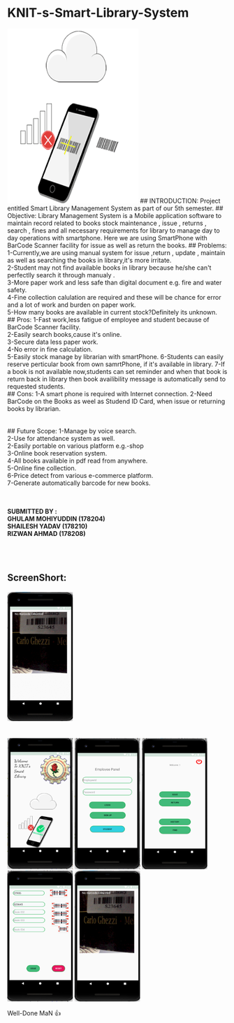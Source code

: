# KNIT-s-Smart-Library-System
<img src="https://github.com/subahanii/KNIT-s-Smart-Library-Systemm/blob/master/tf.gif" height="400" width="300" />
## INTRODUCTION:
Project entitled Smart Library Management System as part of our 5th
semester.
## Objective:
Library Management System is a Mobile application software to maintain record related to books stock maintenance , issue , returns , search , fines and all necessary
requirements for library to manage day to day operations with smartphone.
Here we are using SmartPhone with BarCode Scanner facility for issue as well as return the books.
## Problems:
1-Currently,we are using manual system for issue ,return , update , maintain as well as searching the books in library,it's more irritate.<br>
2-Student may not find available books in library because he/she
can't perfectlly search it through manualy .<br>
3-More paper work and less safe than digital document e.g. fire and
water safety.<br>
4-Fine collection calulation are required and these will be chance
for error and a lot of work and burden on paper work.<br>
5-How many books are available in current stock?Definitely its
unknown.<br>
## Pros:
1-Fast work,less fatigue of employee and student because of BarCode
Scanner facility.<br>
2-Easily search books,cause it's online.<br>
3-Secure data less paper work.<br>
4-No error in fine calculation.<br>
5-Easily stock manage by librarian with smartPhone.
6-Students can easily reserve perticular book from own samrtPhone, if it's available in library.
7-If a book is not available now,students can set reminder and
when that book is return back in library then book availibility message is automatically send to requested students.<br>
## Cons:
1-A smart phone is required with Internet connection.
2-Need BarCode on the Books as weel as Studend ID Card, when issue or returning books by librarian.<br><br><br>
## Future Scope:
1-Manage by voice search.<br>
2-Use for attendance system as well.<br>
2-Easily portable on various platform e.g.-shop<br>
3-Online book reservation system.<br>
4-All books available in pdf read from anywhere.<br>
5-Online fine collection.<br>
6-Price detect from various e-commerce platform.<br>
7-Generate automatically barcode for new books.<br><br><br>

__SUBMITTED BY :<br>
GHULAM MOHIYUDDIN (178204)<br>
SHAILESH YADAV (178210)<br>
RIZWAN AHMAD (178208)__<br><br><br><br>
## ScreenShort:
<img src="https://github.com/subahanii/KNIT-s-Smart-Library-Systemm/blob/master/KNIT%20Library.gif" height="300" width="150" /><br><br><br>
<img src="https://github.com/subahanii/KNIT-s-Smart-Library-Systemm/blob/master/Screenshot%20from%202018-11-17%2014-48-42.png" height="300" width="150" />
<img src="https://github.com/subahanii/KNIT-s-Smart-Library-Systemm/blob/master/Screenshot%20from%202018-11-17%2014-51-26.png" height="300" width="150" />
<img src="https://github.com/subahanii/KNIT-s-Smart-Library-Systemm/blob/master/Screenshot%20from%202018-11-17%2014-51-45.png" height="300" width="150" />
<img src="https://github.com/subahanii/KNIT-s-Smart-Library-Systemm/blob/master/Screenshot%20from%202018-11-17%2014-54-15.png" height="300" width="150"/>
<img src="https://github.com/subahanii/KNIT-s-Smart-Library-Systemm/blob/master/Screenshot%20from%202018-11-17%2014-57-19.png" height="300" width="150" />

Well-Done MaN :+1: 


